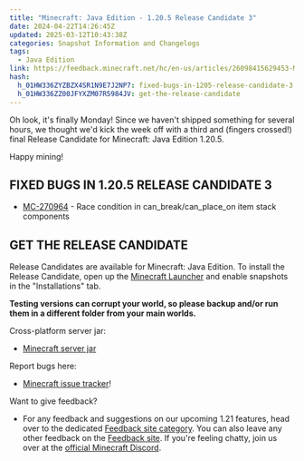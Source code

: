 ```yaml
---
title: "Minecraft: Java Edition - 1.20.5 Release Candidate 3"
date: 2024-04-22T14:26:45Z
updated: 2025-03-12T10:43:38Z
categories: Snapshot Information and Changelogs
tags:
  - Java Edition
link: https://feedback.minecraft.net/hc/en-us/articles/26098415629453-Minecraft-Java-Edition-1-20-5-Release-Candidate-3
hash:
  h_01HW336ZYZBZX4SR1N9E7J2NP7: fixed-bugs-in-1205-release-candidate-3
  h_01HW336ZZ00JFYXZM07R5984JV: get-the-release-candidate
---
```


Oh look, it's finally Monday! Since we haven't shipped something for several hours, we thought we'd kick the week off with a third and (fingers crossed!) final Release Candidate for Minecraft: Java Edition 1.20.5.

Happy mining!

## FIXED BUGS IN 1.20.5 RELEASE CANDIDATE 3

- [MC-270964](https://bugs.mojang.com/browse/MC-270964) - Race condition in can_break/can_place_on item stack components

## GET THE RELEASE CANDIDATE

Release Candidates are available for Minecraft: Java Edition. To install the Release Candidate, open up the [Minecraft Launcher](https://www.minecraft.net/download.html) and enable snapshots in the "Installations" tab.

**Testing versions can corrupt your world, so please backup and/or run them in a different folder from your main worlds.**

Cross-platform server jar:

- [Minecraft server jar](https://piston-data.mojang.com/v1/objects/7d735a8eda6797ed196141b76e96b46546bde091/server.jar)

Report bugs here:

- [Minecraft issue tracker](https://bugs.mojang.com/projects/MC/summary)!

Want to give feedback?

- For any feedback and suggestions on our upcoming 1.21 features, head over to the dedicated [Feedback site category](https://aka.ms/Minecraft121Feedback). You can also leave any other feedback on the [Feedback site](https://feedback.minecraft.net/). If you're feeling chatty, join us over at the [official Minecraft Discord](https://discordapp.com/invite/minecraft).
